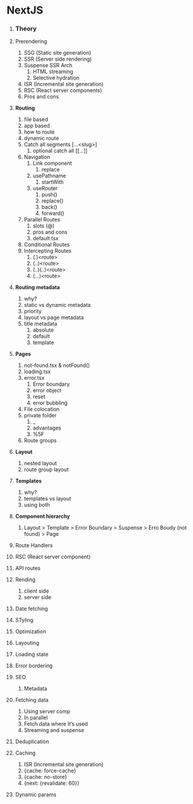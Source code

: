 # NextJS

1. ### **Theory**

1. Prerendering
    1. SSG (Static site generation)
    1. SSR (Server side rendering)
    1. Suspense SSR Arch
        1. HTML streaming
        1. Selective hydration
    1. ISR (Incremental site generation)
    1. RSC (React server components)
    1. Pros and cons
1. **Routing**
    1. file based
    1. app based
    1. how to route
    1. dynamic route
    1. Catch all segments \[...\<slug\>\]
        1. optional catch all \[\[...\]\]
    1. Navigation
        1. Link component
            1. replace
        1. usePathname
            1. startWith
        1. useRouter
            1. push()
            1. replace()
            1. back()
            1. forward()
    1. Parallel Routes
        1. slots (@)
        1. pros and cons
        1. default.tsx
    1. Conditional Routes
    1. Intercepting Routes
        1. (.)\<route\>
        1. (..)\<route\>
        1. (..)(..)\<route\>
        1. (...)\<route\>
1. **Routing metadata**
    1. why?
    1. static vs dynamic metadata
    1. priority
    1. layout vs page metadata
    1. title metadata
        1. absolute
        1. default
        1. template
1. **Pages**
    1. not-found.tsx & notFound()
    1. loading.tsx
    1. error.tsx
        1. Error boundary
        1. error object
        1. reset
        1. error bubbling
    1. File colocation
    1. private folder
        1. \_
        1. advantages
        1. %5F
    1. Route groups
1. **Layout**
    1. nested layout
    1. route group layout
1. **Templates**
    1. why?
    1. templates vs layout
    1. using both
1. **Component hierarchy**
    1. Layout \> Template \> Error Boundary \> Suspense \> Erro Boudy (not found) \> Page
1. Route Handlers
1. RSC (React server component)
1. API routes
1. Rending
    1. client side
    1. server side
1. Date fetching
1. STyling
1. Optimization

1. Layouting
1. Loading state
1. Error bordering
1. SEO
    1. Metadata
1. Fetching data
    1. Using server comp
    1. In parallel
    1. Fetch data where It’s used
    1. Streaming and suspense
1. Deduplication
1. Caching
    1. ISR (Incremental site generation)
    1. {cache: force-cache}
    1. {cache: no-store}
    1. {next: {revalidate: 60}}
1. Dynamic params
